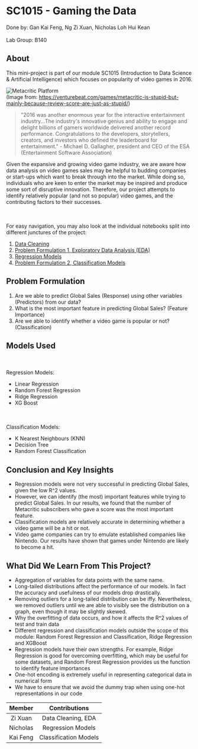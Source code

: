 # SC1015 - Gaming the Data

Done by: Gan Kai Feng, Ng Zi Xuan, Nicholas Loh Hui Kean
<br></br>
Lab Group: B140

## About
This mini-project is part of our module SC1015 (Introduction to Data Science & Artificial Intelligence) which focuses on popularity of video games in 2016. 

![Metacritic Platform](https://venturebeat.com/wp-content/uploads/2013/03/metacritic.png?strip=all) <br>
(Image from: https://venturebeat.com/games/metacritic-is-stupid-but-mainly-because-review-score-are-just-as-stupid/)

>"2016 was another enormous year for the interactive entertainment industry...The industry's innovative genius and ability to engage and delight billions of gamers worldwide delivered another record performance. Congratulations to the developers, storytellers, creators, and investors who defined the leaderboard for entertainment." - Michael D. Gallagher, president and CEO of the ESA (Entertainment Software Association)

Given the expansive and growing video game industry, we are aware how data analysis on video games sales may be helpful to budding companies or start-ups which want to break through into the market. While doing so, individuals who are keen to enter the market may be inspired and produce some sort of disruptive innovation. Therefore, our project attempts to identify relatively popular (and not so popular) video games, and the contributing factors to their successes.

<br> </br>
For easy navigation, you may also look at the individual notebooks split into different junctures of the project:

1. [Data Cleaning](https://github.com/ngzxzxzx/SC1015/blob/main/Data%20Cleaning.ipynb)
2. [Problem Formulation 1, Exploratory Data Analysis (EDA)](https://github.com/ngzxzxzx/SC1015/blob/main/Problem%20Formulation%20and%20Exploratory%20Data%20Analysis.ipynb)
3. [Regression Models](https://github.com/ngzxzxzx/SC1015/blob/main/Regression%20Models.ipynb)
4. [Problem Formulation 2, Classification Models](https://github.com/ngzxzxzx/SC1015/blob/main/Classification_Methods.ipynb)


## Problem Formulation
1. Are we able to predict Global Sales (Response) using other variables (Predictors) from our data? 
2. What is the most important feature in predicting Global Sales? (Feature Importance)
3. Are we able to identify whether a video game is popular or not? (Classification) 


## Models Used
<br> </br>
Regression Models:
- Linear Regression
- Random Forest Regression
- Ridge Regression
- XG Boost

<br></br>
Classification Models:
- K Nearest Neighbours (KNN)
- Decision Tree
- Random Forest Classification


## Conclusion and Key Insights
- Regression models were not very successful in predicting Global Sales, given the low R^2 values.
- However, we can identify (the most) important features while trying to predict Global Sales. In our results, we found that the number of Metacritic subscribers who gave a score was the most important feature.
- Classification models are relatively accurate in determining whether a video game will be a hit or not.
- Video game companies can try to emulate established companies like Nintendo. Our results have shown that games under Nintendo are likely to become a hit.


## What Did We Learn From This Project?
- Aggregation of variables for data points with the same name. 
- Long-tailed distributions affect the performance of our models. In fact the accuracy and usefulness of our models drop drastically.
- Removing outliers for a long-tailed distribution can be iffy. Nevertheless, we removed outliers until we are able to visibly see the distribution on a graph, even though it may be slightly skewed.
- Why the overfitting of data occurs, and how it affects the R^2 values of test and train data
- Different regression and classification models outside the scope of this module: Random Forest Regression and Classification, Ridge Regression and XGBoost
- Regression models have their own strengths. For example, Ridge Regression is good for overcoming overfitting, which may be useful for some datasets, and Random Forest Regression provides us the function to identify feature importances
- One-hot encoding is extremely useful in representing categorical data in numerical form
- We have to ensure that we avoid the dummy trap when using one-hot representations in our code



| Member | Contributions |
|:---:|:---:|
| Zi Xuan | Data Cleaning, EDA |
| Nicholas | Regression Models |
| Kai Feng | Classification Models |


